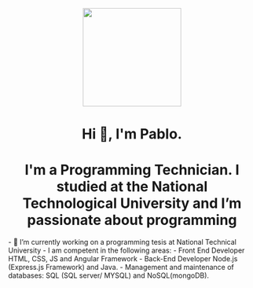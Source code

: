 <div id="header" align="center">
    <img src="https://media.giphy.com/media/Dh5q0sShxgp13DwrvG/giphy.gif" width="200px">
    <h1 align="center">Hi 👋, I'm Pablo.</h1>
    <h1 align="center">I'm a Programming Technician. I studied at the National Technological University and I’m passionate about programming</h1>
</div>
- 🔭 I’m currently working on a programming tesis at National Technical University 
- I am competent in the following areas:
- Front End Developer
HTML, CSS, JS and Angular Framework
- Back-End Developer
Node.js (Express.js Framework) and Java.
- Management and maintenance of databases:
 SQL (SQL server/ MYSQL) and NoSQL(mongoDB). 

